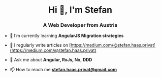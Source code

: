 <h1 align="center">Hi 👋, I'm Stefan</h1>
<h3 align="center">A Web Developer from Austria</h3>

- 🌱 I’m currently learning **AngularJS Migration strategies**

- 📝 I regularly write articles on [https://medium.com/@stefan.haas.privat](https://medium.com/@stefan.haas.privat)

- 💬 Ask me about **Angular, RxJs, Nx, DDD**

- 📫 How to reach me **stefan.haas.privat@gmail.com**
